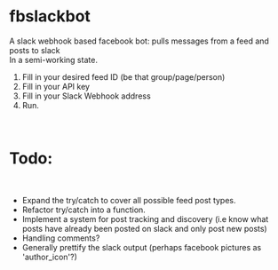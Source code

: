 # fbslackbot
A slack webhook based facebook bot: pulls messages from a feed and posts to slack
<br>
In a semi-working state.
<br>
<ol type="1">
<li>Fill in your desired feed ID (be that group/page/person)</li>
<li>Fill in your API key</li>
<li>Fill in your Slack Webhook address</li>
<li>Run.</li> 
</ol>
<br>
<h1>Todo:</h1>
<br>
<ul>
<li>Expand the try/catch to cover all possible feed post types.</li>
<li>Refactor try/catch into a function.</li>
<li>Implement a system for post tracking and discovery (i.e know what posts have already 
been posted on slack and only post new posts)</li>
<li>Handling comments?</li>
<li>Generally prettify the slack output (perhaps facebook pictures as 'author_icon'?)</li>
</ul>


